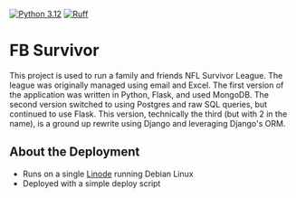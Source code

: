 
[![Python 3.12](https://img.shields.io/badge/python-3.12-blue.svg)](https://www.python.org/downloads/release/python-3111/)
[![Ruff](https://img.shields.io/endpoint?url=https://raw.githubusercontent.com/charliermarsh/ruff/main/assets/badge/v1.json)](https://github.com/charliermarsh/ruff)

# FB Survivor
This project is used to run a family and friends NFL Survivor League. The league was originally managed using email and Excel. The first version of the application was written in Python, Flask, and used MongoDB. The second version switched to using Postgres and raw SQL queries, but continued to use Flask. This version, technically the third (but with 2 in the name), is a ground up rewrite using Django and leveraging Django's ORM.

## About the Deployment
- Runs on a single [Linode](https://www.linode.com/) running Debian Linux
- Deployed with a simple deploy script
